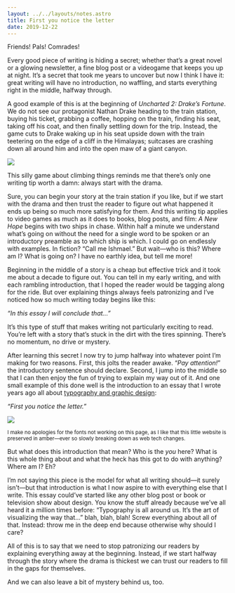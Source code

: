 ```yaml
---
layout: ../../layouts/notes.astro
title: First you notice the letter
date: 2019-12-22
---
```


Friends! Pals! Comrades!

Every good piece of writing is hiding a secret; whether that’s a great novel or a glowing newsletter, a fine blog post or a videogame that keeps you up at night. It’s a secret that took me years to uncover but now I think I have it: great writing will have no introduction, no waffling, and starts everything right in the middle, halfway through.

A good example of this is at the beginning of _Uncharted 2: Drake’s Fortune_. We do not see our protagonist Nathan Drake heading to the train station, buying his ticket, grabbing a coffee, hopping on the train, finding his seat, taking off his coat, and then finally settling down for the trip. Instead, the game cuts to Drake waking up in his seat upside down with the train teetering on the edge of a cliff in the Himalayas; suitcases are crashing down all around him and into the open maw of a giant canyon.

![](https://buttondown.s3.us-west-2.amazonaws.com/images/ea0ef976-31f2-4bd3-b8ea-62223c4d9013.png)

This silly game about climbing things reminds me that there’s only one writing tip worth a damn: always start with the drama.

Sure, you can begin your story at the train station if you like, but if we start with the drama and then trust the reader to figure out what happened it ends up being so much more satisfying for them. And this writing tip applies to video games as much as it does to books, blog posts, and film: _A New Hope_ begins with two ships in chase. Within half a minute we understand what’s going on without the need for a single word to be spoken or an introductory preamble as to which ship is which. I could go on endlessly with examples. In fiction? “Call me Ishmael.” But wait—who is this? Where am I? What is going on? I have no earthly idea, but tell me more!

Beginning in the middle of a story is a cheap but effective trick and it took me about a decade to figure out. You can tell in my early writing, and with each rambling introduction, that I hoped the reader would be tagging along for the ride. But over explaining things always feels patronizing and I’ve noticed how so much writing today begins like this:

_“In this essay I will conclude that...”_

It’s this type of stuff that makes writing not particularly exciting to read. You’re left with a story that’s stuck in the dirt with the tires spinning. There’s no momentum, no drive or mystery.

After learning this secret I now try to jump halfway into whatever point I’m making for two reasons. First, this jolts the reader awake. “_Pay attention!_” the introductory sentence should declare. Second, I jump into the middle so that I can then enjoy the fun of trying to explain my way out of it. And one small example of this done well is the introduction to an essay that I wrote years ago all about [typography and graphic design](http://robinrendle.com/essays/a-visual-lexicon):

_“First you notice the letter.”_

![](https://buttondown.s3.us-west-2.amazonaws.com/images/a3f3aaa0-1825-411f-8b81-9946ca834901.png)

<small>I make no apologies for the fonts not working on this page, as I like that this little website is preserved in amber—ever so slowly breaking down as web tech changes.</small>

But what does this introduction that mean? Who is the _you_ here? What is this whole thing about and what the heck has this got to do with anything? Where am I? Eh?

I’m not saying this piece is the model for what all writing should—it surely isn’t—but that introduction is what I now aspire to with everything else that I write. This essay could’ve started like any other blog post or book or television show about design. You know the stuff already because we’ve all heard it a million times before: “Typography is all around us. It’s the art of visualizing the way that...” blah, blah, blah! Screw everything about all of that. Instead: throw me in the deep end because otherwise why should I care?

All of this is to say that we need to stop patronizing our readers by explaining everything away at the beginning. Instead, if we start halfway through the story where the drama is thickest we can trust our readers to fill in the gaps for themselves.

And we can also leave a bit of mystery behind us, too.
